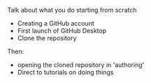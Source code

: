 Talk about what you do starting from scratch

- Creating a GitHub account
- First launch of GitHub Desktop
- Clone the repository

Then:

- opening the cloned repository in 'authoring'
- Direct to tutorials on doing things
